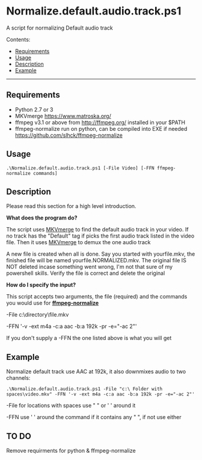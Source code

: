 # Normalize.default.audio.track.ps1

A script for normalizing Default audio track

Contents:

- [Requirements](#requirements)
- [Usage](#usage)
- [Description](#description)
- [Example](#example)

-------------

## Requirements

-   Python 2.7 or 3
-   MKVmerge <https://www.matroska.org/>
-   ffmpeg v3.1 or above from <http://ffmpeg.org/> installed in your \$PATH
-   ffmpeg-normalize run on python, can be compiled into EXE if needed
    https://github.com/slhck/ffmpeg-normalize

## Usage

    .\Normalize.default.audio.track.ps1 [-File Video] [-FFN ffmpeg-normalize commands]

## Description

Please read this section for a high level introduction.

**What does the program do?**

The script uses [MKVmerge](https://www.matroska.org) to find the default audio track in your video.  If no track has the "Default" tag if picks the first audio track listed in the video file.  Then it uses [MKVmerge](https://www.matroska.org) to demux the one audio track

A new file is created when all is done. Say you started with yourfile.mkv, the finished file will be named yourfile.NORMALIZED.mkv.  The original file IS NOT deleted incase something went wrong, I'm not that sure of my powershell skills.  Verify the file is correct and delete the original

**How do I specify the input?**

This script accepts two arguments, the file (required) and the commands you would use for **[ffmpeg-normalize](https://github.com/slhck/ffmpeg-normalize)**

-File c:\directory\file.mkv

-FFN '-v -ext m4a -c:a aac -b:a 192k -pr -e="-ac 2"'

If you don't supply a -FFN the one listed above is what you will get

## Example

Normalize default track use AAC at 192k, it also downmixes audio to two channels:

    .\Normalize.default.audio.track.ps1 -File "c:\ Folder with spaces\video.mkv" -FFN '-v -ext m4a -c:a aac -b:a 192k -pr -e="-ac 2"'

-File for locations with spaces use " " or ' ' around it

-FFN use ' ' around the command if it contains any " ", if not use either

## TO DO

Remove requirments for python & ffmpeg-normalize
